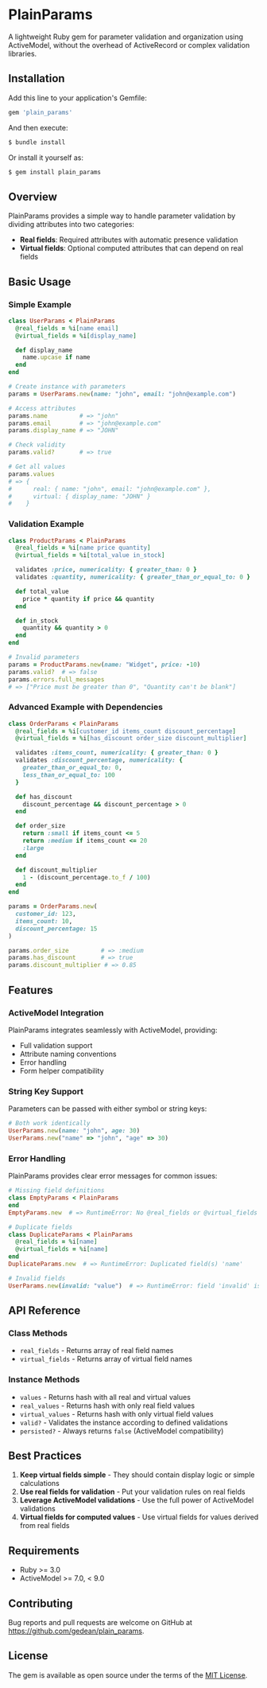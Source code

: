 # PlainParams

A lightweight Ruby gem for parameter validation and organization using ActiveModel, without the overhead of ActiveRecord or complex validation libraries.

## Installation

Add this line to your application's Gemfile:

```ruby
gem 'plain_params'
```

And then execute:

```bash
$ bundle install
```

Or install it yourself as:

```bash
$ gem install plain_params
```

## Overview

PlainParams provides a simple way to handle parameter validation by dividing attributes into two categories:

- **Real fields**: Required attributes with automatic presence validation
- **Virtual fields**: Optional computed attributes that can depend on real fields

## Basic Usage

### Simple Example

```ruby
class UserParams < PlainParams
  @real_fields = %i[name email]
  @virtual_fields = %i[display_name]

  def display_name
    name.upcase if name
  end
end

# Create instance with parameters
params = UserParams.new(name: "john", email: "john@example.com")

# Access attributes
params.name         # => "john"
params.email        # => "john@example.com"
params.display_name # => "JOHN"

# Check validity
params.valid?       # => true

# Get all values
params.values
# => {
#      real: { name: "john", email: "john@example.com" },
#      virtual: { display_name: "JOHN" }
#    }
```

### Validation Example

```ruby
class ProductParams < PlainParams
  @real_fields = %i[name price quantity]
  @virtual_fields = %i[total_value in_stock]

  validates :price, numericality: { greater_than: 0 }
  validates :quantity, numericality: { greater_than_or_equal_to: 0 }

  def total_value
    price * quantity if price && quantity
  end

  def in_stock
    quantity && quantity > 0
  end
end

# Invalid parameters
params = ProductParams.new(name: "Widget", price: -10)
params.valid?  # => false
params.errors.full_messages
# => ["Price must be greater than 0", "Quantity can't be blank"]
```

### Advanced Example with Dependencies

```ruby
class OrderParams < PlainParams
  @real_fields = %i[customer_id items_count discount_percentage]
  @virtual_fields = %i[has_discount order_size discount_multiplier]

  validates :items_count, numericality: { greater_than: 0 }
  validates :discount_percentage, numericality: { 
    greater_than_or_equal_to: 0,
    less_than_or_equal_to: 100 
  }

  def has_discount
    discount_percentage && discount_percentage > 0
  end

  def order_size
    return :small if items_count <= 5
    return :medium if items_count <= 20
    :large
  end

  def discount_multiplier
    1 - (discount_percentage.to_f / 100)
  end
end

params = OrderParams.new(
  customer_id: 123,
  items_count: 10,
  discount_percentage: 15
)

params.order_size         # => :medium
params.has_discount       # => true
params.discount_multiplier # => 0.85
```

## Features

### ActiveModel Integration

PlainParams integrates seamlessly with ActiveModel, providing:

- Full validation support
- Attribute naming conventions
- Error handling
- Form helper compatibility

### String Key Support

Parameters can be passed with either symbol or string keys:

```ruby
# Both work identically
UserParams.new(name: "john", age: 30)
UserParams.new("name" => "john", "age" => 30)
```

### Error Handling

PlainParams provides clear error messages for common issues:

```ruby
# Missing field definitions
class EmptyParams < PlainParams
end
EmptyParams.new  # => RuntimeError: No @real_fields or @virtual_fields provided

# Duplicate fields
class DuplicateParams < PlainParams
  @real_fields = %i[name]
  @virtual_fields = %i[name]
end
DuplicateParams.new  # => RuntimeError: Duplicated field(s) 'name'

# Invalid fields
UserParams.new(invalid: "value")  # => RuntimeError: field 'invalid' is not in @real_fields or @virtual_fields
```

## API Reference

### Class Methods

- `real_fields` - Returns array of real field names
- `virtual_fields` - Returns array of virtual field names

### Instance Methods

- `values` - Returns hash with all real and virtual values
- `real_values` - Returns hash with only real field values
- `virtual_values` - Returns hash with only virtual field values
- `valid?` - Validates the instance according to defined validations
- `persisted?` - Always returns `false` (ActiveModel compatibility)

## Best Practices

1. **Keep virtual fields simple** - They should contain display logic or simple calculations
2. **Use real fields for validation** - Put your validation rules on real fields
3. **Leverage ActiveModel validations** - Use the full power of ActiveModel validations
4. **Virtual fields for computed values** - Use virtual fields for values derived from real fields

## Requirements

- Ruby >= 3.0
- ActiveModel >= 7.0, < 9.0

## Contributing

Bug reports and pull requests are welcome on GitHub at https://github.com/gedean/plain_params.

## License

The gem is available as open source under the terms of the [MIT License](https://opensource.org/licenses/MIT).
